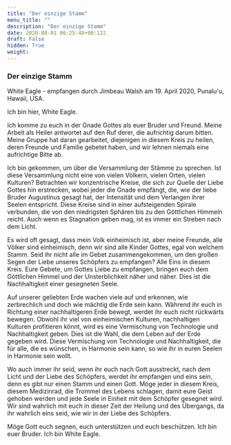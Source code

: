 ```yaml
---
title: "Der einzige Stamm"
menu_title: ""
description: "Der einzige Stamm"
date: 2020-08-01 06:25:48+00:122
draft: False
hidden: True
weight:
---
```

### Der einzige Stamm

White Eagle - empfangen durch Jimbeau Walsh am 19. April 2020, Punalu'u, Hawaii, USA.

Ich bin hier, White Eagle.

Ich komme zu euch in der Gnade Gottes als euer Bruder und Freund. Meine Arbeit als Heiler antwortet auf den Ruf derer, die aufrichtig darum bitten. Meine Gruppe hat daran gearbeitet, diejenigen in diesem Kreis zu heilen, deren Freunde und Familie gebetet haben, und wir lehnen niemals eine aufrichtige Bitte ab.

Ich bin gekommen, um über die Versammlung der Stämme zu sprechen. Ist diese Versammlung nicht eine von vielen Völkern, vielen Orten, vielen Kulturen? Betrachten wir konzentrische Kreise, die sich zur Quelle der Liebe Gottes hin erstrecken, wobei jeder die Gnade empfängt, die, wie der liebe Bruder Augustinus gesagt hat, der Intensität und dem Verlangen ihrer Seelen entspricht. Diese Kreise sind in einer aufsteigenden Spirale verbunden, die von den niedrigsten Sphären bis zu den Göttlichen Himmeln reicht. Auch wenn es Stagnation geben mag, ist es immer ein Streben nach dem Licht.

Es wird oft gesagt, dass mein Volk einheimisch ist, aber meine Freunde, alle Völker sind einheimisch, denn wir sind alle Kinder Gottes, egal von welchem Stamm. Seid ihr nicht alle im Gebet zusammengekommen, um den großen Segen der Liebe unseres Schöpfers zu empfangen? Alle Eins in diesem Kreis. Eure Gebete, um Gottes Liebe zu empfangen, bringen euch dem Göttlichen Himmel und der Unsterblichkeit näher und näher. Dies ist die Nachhaltigkeit einer gesegneten Seele.

Auf unserer geliebten Erde wachen viele auf und erkennen, wie zerbrechlich und doch wie mächtig die Erde sein kann. Während ihr euch in Richtung einer nachhaltigeren Erde bewegt, werdet ihr euch nicht rückwärts bewegen. Obwohl ihr viel von einheimischen Kulturen, nachhaltigen Kulturen profitieren könnt, wird es eine Vermischung von Technologie und Nachhaltigkeit geben. Dies ist die Wahl, die dem Leben auf der Erde gegeben wird. Diese Vermischung von Technologie und Nachhaltigkeit, die für alle, die es wünschen, in Harmonie sein kann, so wie ihr in euren Seelen in Harmonie sein wollt.

Wo auch immer ihr seid, wenn ihr euch nach Gott ausstreckt, nach dem Licht und der Liebe des Schöpfers, werdet ihr empfangen und eins sein, denn es gibt nur einen Stamm und einen Gott. Möge jeder in diesem Kreis, diesem Medizinrad, die Trommel des Lebens schlagen, damit eure Geist gehoben werden und jede Seele in Einheit mit dem Schöpfer gesegnet wird. Wir sind wahrlich mit euch in dieser Zeit der Heilung und des Übergangs, da ihr wahrlich eins seid, wie wir in der Liebe des Schöpfers.

Möge Gott euch segnen, euch unterstützen und euch beschützen. Ich bin euer Bruder. Ich bin White Eagle.

